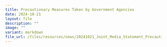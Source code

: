 ```yaml
---
title: Precautionary Measures Taken by Government Agencies
date: 2024-10-21
layout: file
description: ""
image: ""
variant: markdown
file_url: /files/resources/news/20241021_Joint_Media_Statement_Precautionary_Measures_Taken_by_Government_Agencies.pdf
---
```

